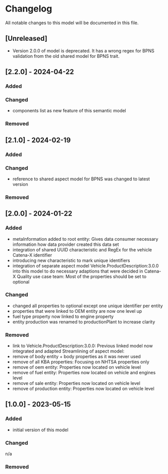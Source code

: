 # Changelog
All notable changes to this model will be documented in this file.

## [Unreleased]
- Version 2.0.0 of model is deprecated. It has a wrong regex for BPNS validation from the old shared model for BPNS trait.

## [2.2.0] - 2024-04-22
### Added

### Changed
- components list as new feature of this semantic model

### Removed

## [2.1.0] - 2024-02-19
### Added

### Changed
- reference to shared aspect model for BPNS was changed to latest version

### Removed

## [2.0.0] - 2024-01-22
### Added
- metaInformation added to root entity: Gives data consumer necessary information how data provider created this data set
- integration of shared UUID characteristic and RegEx for the vehicle Catena-X identifier
- introducing new characteristic to mark unique identifiers
- integration of separate aspect model Vehicle.ProductDescription:3.0.0 into this model to do necessary adaptions that were decided in Catena-X Quality use case team: Most of the properties should be set to optional

### Changed
- changed all properties to optional except one unique identifier per entity
- properties that were linked to OEM entity are now one level up 
- fuel type property now linked to engine property
- entity production was renamed to productionPlant to increase clarity

### Removed
- link to Vehicle.ProductDescription:3.0.0: Previous linked model now integrated and adapted
Streamlining of aspect model:
- remove of body entity + body properties as it was never used
- remove of all KBA properties: Focusing on NHTSA properties only 
- remove of oem entity: Properties now located on vehicle level
- remove of fuel entity: Properties now located on vehicle and engines level
- remove of sale entity: Properties now located on vehicle level
- remove of production entity: Properties now located on vehicle level

## [1.0.0] - 2023-05-15
### Added
- initial version of this model

### Changed
n/a

### Removed

